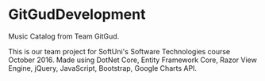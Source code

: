 # GitGudDevelopment
Music Catalog from Team GitGud.

This is our team project for SoftUni's Software Technologies course October 2016. Made using DotNet Core, Entity Framework Core, Razor View Engine, jQuery, JavaScript, Bootstrap, Google Charts API.
